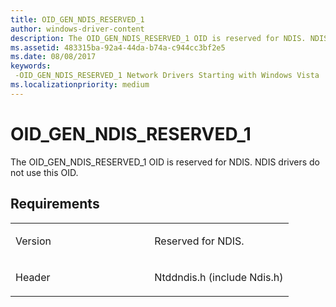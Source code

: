 ```yaml
---
title: OID_GEN_NDIS_RESERVED_1
author: windows-driver-content
description: The OID_GEN_NDIS_RESERVED_1 OID is reserved for NDIS. NDIS drivers do not use this OID.
ms.assetid: 483315ba-92a4-44da-b74a-c944cc3bf2e5
ms.date: 08/08/2017
keywords: 
 -OID_GEN_NDIS_RESERVED_1 Network Drivers Starting with Windows Vista
ms.localizationpriority: medium
---
```


# OID\_GEN\_NDIS\_RESERVED\_1


The OID\_GEN\_NDIS\_RESERVED\_1 OID is reserved for NDIS. NDIS drivers do not use this OID.

Requirements
------------

<table>
<colgroup>
<col width="50%" />
<col width="50%" />
</colgroup>
<tbody>
<tr class="odd">
<td><p>Version</p></td>
<td><p>Reserved for NDIS.</p></td>
</tr>
<tr class="even">
<td><p>Header</p></td>
<td>Ntddndis.h (include Ndis.h)</td>
</tr>
</tbody>
</table>

 

 




